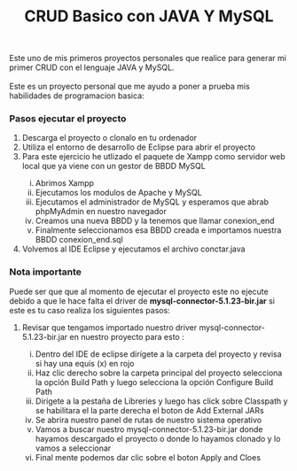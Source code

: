 <h1 align="center"> CRUD Basico con JAVA Y MySQL </h1>
<br>
<p>
        Este uno de mis primeros proyectos personales que realice para generar mi primer CRUD con el lenguaje JAVA y MySQL. <br><br>
        Este es un proyecto personal que me ayudo a poner a prueba mis habilidades de programacion basica:  
    </p>
    <H3 color="red">Pasos ejecutar el proyecto</H3>
    <ol>
        <li>Descarga el proyecto o clonalo en tu ordenador</li>
        <li>Utiliza el entorno de desarrollo de Eclipse para abrir el proyecto</li>
        <li>Para este ejercicio he utlizado el paquete de Xampp como servidor web local que ya viene con un gestor de BBDD MySQL</li>
        <ol TYPE="i">
            <li>Abrimos Xampp</li>
            <li>Ejecutamos los modulos de Apache y MySQL</li>
            <li>Ejecutamos el administrador de MySQL y esperamos que abrab phpMyAdmin en nuestro navegador</li>
            <li>Creamos una nueva BBDD y la tenemos que llamar conexion_end</li>
            <li>Finalmente seleccionamos esa BBDD creada e importamos nuestra BBDD conexion_end.sql</li>
        </ol>
        <li>Volvemos al IDE Eclipse y ejecutamos el archivo conctar.java</li>
    </ol>
    <h3>Nota importante</h3>
    <p>Puede ser que que al momento de ejecutar el proyecto este no ejecute debido a que le hace falta el driver de <strong>mysql-connector-5.1.23-bir.jar</strong> si este es tu caso realiza los siguientes pasos:</p>
    <ol>
        <li>Revisar que tengamos importado nuestro driver mysql-connector-5.1.23-bir.jar en nuestro proyecto para esto :</li>
        <ol TYPE="i">
            <li>Dentro del IDE de eclipse dirígete a la carpeta del proyecto y revisa si hay una equis (x) en rojo</li>
            <li>Haz clic derecho sobre la carpeta principal del proyecto selecciona la opción Build Path y luego selecciona la opción Configure Build Path</li>
            <li>Dirígete a la pestaña de Libreries y luego has click sobre Classpath y se habilitara el la parte derecha el boton de Add External JARs</li>
            <li>Se abrira nuestro panel de rutas de nuestro sistema operativo</li>
            <li>Vamos a buscar nuestro mysql-connector-5.1.23-bir.jar donde hayamos descargado el proyecto o donde lo hayamos clonado y lo vamos a seleccionar</li>
            <li>Final mente podemos dar clic sobre el boton Apply and Cloes</li>
        </ol>
    </ol>
